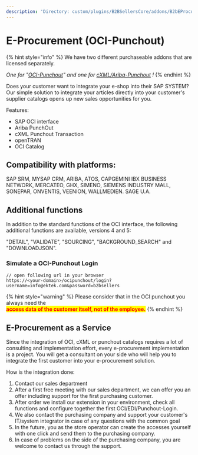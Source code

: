 ```yaml
---
description: 'Directory: custom/plugins/B2BSellersCore/addons/B2bEProcurementOci'
---
```


# E-Procurement (OCI-Punchout)

{% hint style="info" %}
We have two different purchaseable addons that are licensed separately.&#x20;

_One for "_[_OCI-Punchout_](e-procurement-oci-punchout.md)_" and one for_ [_cXML/Ariba-Punchout_](e-procurement-cxml-purchase-order-ariba.md) _!_
{% endhint %}

Does your customer want to integrate your e-shop into their SAP SYSTEM? Our simple solution to integrate your articles directly into your customer's supplier catalogs opens up new sales opportunities for you.

Features:

* SAP OCI interface
* Ariba PunchOut
* cXML Punchout Transaction
* openTRAN
* OCI Catalog

## **Compatibility with platforms:**

SAP SRM, MYSAP CRM, ARIBA, ATOS, CAPGEMINI IBX BUSINESS NETWORK, MERCATEO, GHX, SIMENO, SIEMENS INDUSTRY MALL, SONEPAR, ONVENTIS, VEENION, WALLMEDIEN. SAGE U.A.

## **Additional functions**

In addition to the standard functions of the OCI interface, the following additional functions are available, versions 4 and 5:

"DETAIL", "VALIDATE", "SOURCING", "BACKGROUND\_SEARCH" and "DOWNLOADJSON".

### Simulate a OCI-Punchout Login

```
// open following url in your browser
https://<your-domain>/ocipunchout/login?username=info@ektek.com&password=b2bsellers
```

{% hint style="warning" %}
Please consider that in the OCI punchout you always need the \
<mark style="color:red;">**access data of the customer itself, not of the employee.**</mark>
{% endhint %}

## **E-Procurement as a Service**

Since the integration of OCI, cXML or punchout catalogs requires a lot of consulting and implementation effort, every e-procurement implementation is a project. You will get a consultant on your side who will help you to integrate the first customer into your e-procurement solution.

How is the integration done:

1. Contact our sales department
2. After a first free meeting with our sales department, we can offer you an offer including support for the first purchasing customer.
3. After order we install our extension in your environment, check all functions and configure together the first OCI/EDI/Punchout-Login.
4. We also contact the purchasing company and support your customer's IT/system integrator in case of any questions with the common goal
5. In the future, you as the store operator can create the accesses yourself with one click and send them to the purchasing company.
6. In case of problems on the side of the purchasing company, you are welcome to contact us through the support.&#x20;
